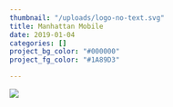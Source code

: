 ```yaml
---
thumbnail: "/uploads/logo-no-text.svg"
title: Manhattan Mobile
date: 2019-01-04
categories: []
project_bg_color: "#000000"
project_fg_color: "#1A89D3"

---
```

![](/uploads/ian-dooley-281897-unsplash.jpg)